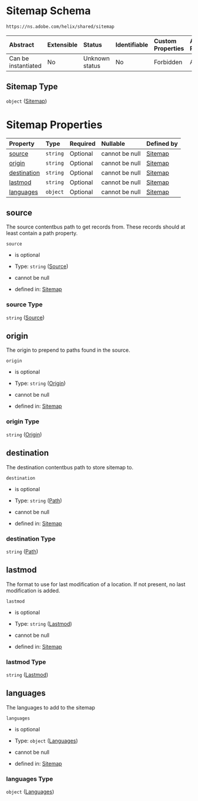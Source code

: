 # Sitemap Schema

```txt
https://ns.adobe.com/helix/shared/sitemap
```



| Abstract            | Extensible | Status         | Identifiable | Custom Properties | Additional Properties | Access Restrictions | Defined In                                                        |
| :------------------ | :--------- | :------------- | :----------- | :---------------- | :-------------------- | :------------------ | :---------------------------------------------------------------- |
| Can be instantiated | No         | Unknown status | No           | Forbidden         | Allowed               | none                | [sitemap.schema.json](sitemap.schema.json "open original schema") |

## Sitemap Type

`object` ([Sitemap](sitemap.md))

# Sitemap Properties

| Property                    | Type     | Required | Nullable       | Defined by                                                                                                   |
| :-------------------------- | :------- | :------- | :------------- | :----------------------------------------------------------------------------------------------------------- |
| [source](#source)           | `string` | Optional | cannot be null | [Sitemap](sitemap-properties-source.md "https://ns.adobe.com/helix/shared/sitemap#/properties/source")       |
| [origin](#origin)           | `string` | Optional | cannot be null | [Sitemap](sitemap-properties-origin.md "https://ns.adobe.com/helix/shared/sitemap#/properties/origin")       |
| [destination](#destination) | `string` | Optional | cannot be null | [Sitemap](sitemap-properties-path.md "https://ns.adobe.com/helix/shared/sitemap#/properties/destination")    |
| [lastmod](#lastmod)         | `string` | Optional | cannot be null | [Sitemap](sitemap-properties-lastmod.md "https://ns.adobe.com/helix/shared/sitemap#/properties/lastmod")     |
| [languages](#languages)     | `object` | Optional | cannot be null | [Sitemap](sitemap-properties-languages.md "https://ns.adobe.com/helix/shared/sitemap#/properties/languages") |

## source

The source contentbus path to get records from. These records should at least contain a path property.

`source`

*   is optional

*   Type: `string` ([Source](sitemap-properties-source.md))

*   cannot be null

*   defined in: [Sitemap](sitemap-properties-source.md "https://ns.adobe.com/helix/shared/sitemap#/properties/source")

### source Type

`string` ([Source](sitemap-properties-source.md))

## origin

The origin to prepend to paths found in the source.

`origin`

*   is optional

*   Type: `string` ([Origin](sitemap-properties-origin.md))

*   cannot be null

*   defined in: [Sitemap](sitemap-properties-origin.md "https://ns.adobe.com/helix/shared/sitemap#/properties/origin")

### origin Type

`string` ([Origin](sitemap-properties-origin.md))

## destination

The destination contentbus path to store sitemap to.

`destination`

*   is optional

*   Type: `string` ([Path](sitemap-properties-path.md))

*   cannot be null

*   defined in: [Sitemap](sitemap-properties-path.md "https://ns.adobe.com/helix/shared/sitemap#/properties/destination")

### destination Type

`string` ([Path](sitemap-properties-path.md))

## lastmod

The format to use for last modification of a location. If not present, no last modification is added.

`lastmod`

*   is optional

*   Type: `string` ([Lastmod](sitemap-properties-lastmod.md))

*   cannot be null

*   defined in: [Sitemap](sitemap-properties-lastmod.md "https://ns.adobe.com/helix/shared/sitemap#/properties/lastmod")

### lastmod Type

`string` ([Lastmod](sitemap-properties-lastmod.md))

## languages

The languages to add to the sitemap

`languages`

*   is optional

*   Type: `object` ([Languages](sitemap-properties-languages.md))

*   cannot be null

*   defined in: [Sitemap](sitemap-properties-languages.md "https://ns.adobe.com/helix/shared/sitemap#/properties/languages")

### languages Type

`object` ([Languages](sitemap-properties-languages.md))
